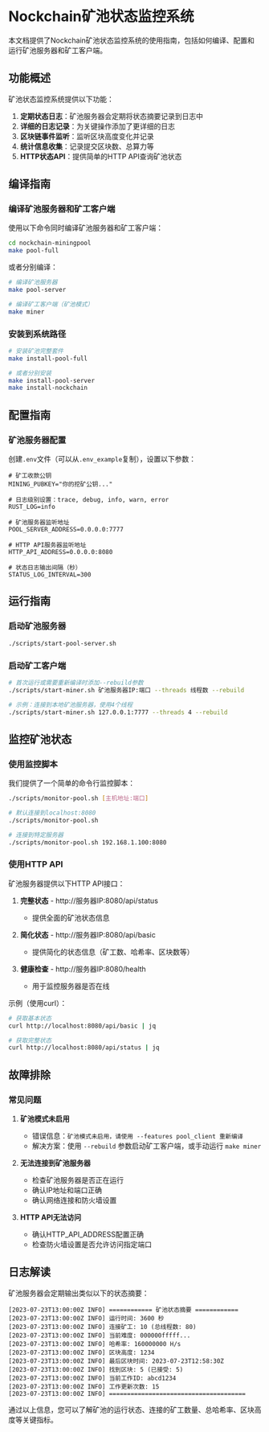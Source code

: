 # Nockchain矿池状态监控系统

本文档提供了Nockchain矿池状态监控系统的使用指南，包括如何编译、配置和运行矿池服务器和矿工客户端。

## 功能概述

矿池状态监控系统提供以下功能：

1. **定期状态日志**：矿池服务器会定期将状态摘要记录到日志中
2. **详细的日志记录**：为关键操作添加了更详细的日志
3. **区块链事件监听**：监听区块高度变化并记录
4. **统计信息收集**：记录提交区块数、总算力等
5. **HTTP状态API**：提供简单的HTTP API查询矿池状态

## 编译指南

### 编译矿池服务器和矿工客户端

使用以下命令同时编译矿池服务器和矿工客户端：

```bash
cd nockchain-miningpool
make pool-full
```

或者分别编译：

```bash
# 编译矿池服务器
make pool-server

# 编译矿工客户端（矿池模式）
make miner
```

### 安装到系统路径

```bash
# 安装矿池完整套件
make install-pool-full

# 或者分别安装
make install-pool-server
make install-nockchain
```

## 配置指南

### 矿池服务器配置

创建`.env`文件（可以从`.env_example`复制），设置以下参数：

```
# 矿工收款公钥
MINING_PUBKEY="你的挖矿公钥..."

# 日志级别设置：trace, debug, info, warn, error
RUST_LOG=info

# 矿池服务器监听地址
POOL_SERVER_ADDRESS=0.0.0.0:7777

# HTTP API服务器监听地址
HTTP_API_ADDRESS=0.0.0.0:8080

# 状态日志输出间隔（秒）
STATUS_LOG_INTERVAL=300
```

## 运行指南

### 启动矿池服务器

```bash
./scripts/start-pool-server.sh
```

### 启动矿工客户端

```bash
# 首次运行或需要重新编译时添加--rebuild参数
./scripts/start-miner.sh 矿池服务器IP:端口 --threads 线程数 --rebuild

# 示例：连接到本地矿池服务器，使用4个线程
./scripts/start-miner.sh 127.0.0.1:7777 --threads 4 --rebuild
```

## 监控矿池状态

### 使用监控脚本

我们提供了一个简单的命令行监控脚本：

```bash
./scripts/monitor-pool.sh [主机地址:端口]

# 默认连接到localhost:8080
./scripts/monitor-pool.sh

# 连接到特定服务器
./scripts/monitor-pool.sh 192.168.1.100:8080
```

### 使用HTTP API

矿池服务器提供以下HTTP API接口：

1. **完整状态** - http://服务器IP:8080/api/status
   - 提供全面的矿池状态信息

2. **简化状态** - http://服务器IP:8080/api/basic
   - 提供简化的状态信息（矿工数、哈希率、区块数等）

3. **健康检查** - http://服务器IP:8080/health
   - 用于监控服务器是否在线

示例（使用curl）：

```bash
# 获取基本状态
curl http://localhost:8080/api/basic | jq

# 获取完整状态
curl http://localhost:8080/api/status | jq
```

## 故障排除

### 常见问题

1. **矿池模式未启用**
   - 错误信息：`矿池模式未启用，请使用 --features pool_client 重新编译`
   - 解决方案：使用 `--rebuild` 参数启动矿工客户端，或手动运行 `make miner`

2. **无法连接到矿池服务器**
   - 检查矿池服务器是否正在运行
   - 确认IP地址和端口正确
   - 确认网络连接和防火墙设置

3. **HTTP API无法访问**
   - 确认HTTP_API_ADDRESS配置正确
   - 检查防火墙设置是否允许访问指定端口

## 日志解读

矿池服务器会定期输出类似以下的状态摘要：

```
[2023-07-23T13:00:00Z INFO] ============ 矿池状态摘要 ============
[2023-07-23T13:00:00Z INFO] 运行时间: 3600 秒
[2023-07-23T13:00:00Z INFO] 连接矿工: 10 (总线程数: 80)
[2023-07-23T13:00:00Z INFO] 当前难度: 000000fffff...
[2023-07-23T13:00:00Z INFO] 哈希率: 160000000 H/s
[2023-07-23T13:00:00Z INFO] 区块高度: 1234
[2023-07-23T13:00:00Z INFO] 最后区块时间: 2023-07-23T12:58:30Z
[2023-07-23T13:00:00Z INFO] 找到区块: 5 (已接受: 5)
[2023-07-23T13:00:00Z INFO] 当前工作ID: abcd1234
[2023-07-23T13:00:00Z INFO] 工作更新次数: 15
[2023-07-23T13:00:00Z INFO] ======================================
```

通过以上信息，您可以了解矿池的运行状态、连接的矿工数量、总哈希率、区块高度等关键指标。